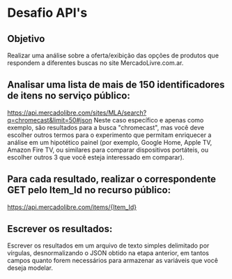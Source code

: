 # Desafio API's

## Objetivo 

Realizar uma análise sobre a oferta/exibição das opções de produtos que respondem a diferentes buscas no site MercadoLivre.com.ar.

## Analisar uma lista de mais de 150 identificadores de itens no serviço público:
https://api.mercadolibre.com/sites/MLA/search?q=chromecast&limit=50#json Neste caso específico e apenas como exemplo, são resultados para a busca "chromecast", mas você deve escolher outros termos para o experimento que permitam
enriquecer a análise em um hipotético painel (por exemplo, Google Home, Apple TV, Amazon Fire TV, ou similares para comparar dispositivos portáteis, ou escolher outros 3 que você esteja interessado em comparar).

## Para cada resultado, realizar o correspondente GET pelo Item_Id no recurso público:
https://api.mercadolibre.com/items/{Item_Id}

## Escrever os resultados:
Escrever os resultados em um arquivo de texto simples delimitado por vírgulas, desnormalizando o JSON obtido na etapa anterior, em tantos campos quanto forem necessários para armazenar as variáveis que você deseja modelar.

